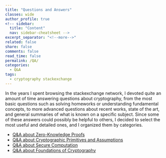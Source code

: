 ```yaml
---
title: "Questions and Answers"
classes: wide
author_profile: true
<!-- sidebar:
  title: "Content"
  nav: sidebar-cheatsheet -->
excerpt_separator: "<!--more-->"
related: false
share: false
comments: false
read_time: false
permalink: /QA/
categories:
  - Q&A
tags:
  - cryptography stackexchange
---
```


<style>
div {
  text-align: justify;
  text-justify: inter-word;
}
</style>

In the years I spent browsing the stackexchange network, I devoted quite an amount of time answering questions about cryptography, from the most basic questions such as solving homeworks or understanding fundamental concepts, to more advanced questions about recent works, state of the art, and general summaries of what is known on a specific subject. Since some of these answers could possibly be helpful to others, I decided to select the most useful and detailed ones, and I organized them by categories.

- [Q&A about Zero-Knowledge Proofs](/QA-ZK/)
- [Q&A about Cryptographic Primitives and Assumptions](/QA-primitives/)
- [Q&A about Secure Computation](/QA-SC/)
- [Q&A about Foundations of Cryptography](/QA-foundations/)